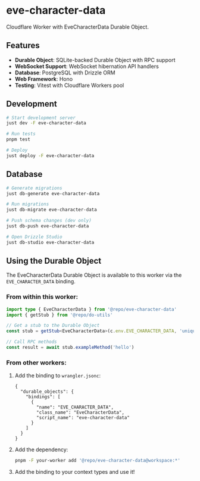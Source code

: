 # eve-character-data

Cloudflare Worker with EveCharacterData Durable Object.

## Features

- **Durable Object**: SQLite-backed Durable Object with RPC support
- **WebSocket Support**: WebSocket hibernation API handlers
- **Database**: PostgreSQL with Drizzle ORM
- **Web Framework**: Hono
- **Testing**: Vitest with Cloudflare Workers pool

## Development

```bash
# Start development server
just dev -F eve-character-data

# Run tests
pnpm test

# Deploy
just deploy -F eve-character-data
```

## Database

```bash
# Generate migrations
just db-generate eve-character-data

# Run migrations
just db-migrate eve-character-data

# Push schema changes (dev only)
just db-push eve-character-data

# Open Drizzle Studio
just db-studio eve-character-data
```

## Using the Durable Object

The EveCharacterData Durable Object is available to this worker via the `EVE_CHARACTER_DATA` binding.

### From within this worker:

```typescript
import type { EveCharacterData } from '@repo/eve-character-data'
import { getStub } from '@repo/do-utils'

// Get a stub to the Durable Object
const stub = getStub<EveCharacterData>(c.env.EVE_CHARACTER_DATA, 'unique-id')

// Call RPC methods
const result = await stub.exampleMethod('hello')
```

### From other workers:

1. Add the binding to `wrangler.jsonc`:
   ```jsonc
   {
     "durable_objects": {
       "bindings": [
         {
           "name": "EVE_CHARACTER_DATA",
           "class_name": "EveCharacterData",
           "script_name": "eve-character-data"
         }
       ]
     }
   }
   ```

2. Add the dependency:
   ```bash
   pnpm -F your-worker add '@repo/eve-character-data@workspace:*'
   ```

3. Add the binding to your context types and use it!

